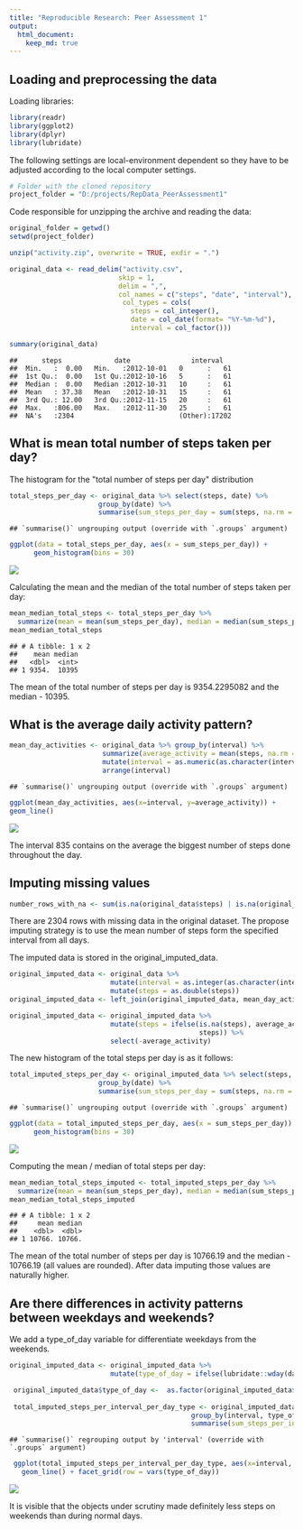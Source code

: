 ```yaml
---
title: "Reproducible Research: Peer Assessment 1"
output: 
  html_document:
    keep_md: true
---
```



## Loading and preprocessing the data

Loading libraries:


```r
library(readr)
library(ggplot2)
library(dplyr)
library(lubridate)
```

The following settings are local-environment dependent so they have to be 
adjusted according to the local computer settings.


```r
# Folder with the cloned repository
project_folder = "D:/projects/RepData_PeerAssessment1"
```

Code responsible for unzipping the archive and reading the data:


```r
original_folder = getwd()
setwd(project_folder)

unzip("activity.zip", overwrite = TRUE, exdir = ".")

original_data <- read_delim("activity.csv", 
                           skip = 1,
                           delim = ",",
                           col_names = c("steps", "date", "interval"),
                            col_types = cols(
                              steps = col_integer(),
                              date = col_date(format= "%Y-%m-%d"),
                              interval = col_factor()))

summary(original_data)
```

```
##      steps             date               interval    
##  Min.   :  0.00   Min.   :2012-10-01   0      :   61  
##  1st Qu.:  0.00   1st Qu.:2012-10-16   5      :   61  
##  Median :  0.00   Median :2012-10-31   10     :   61  
##  Mean   : 37.38   Mean   :2012-10-31   15     :   61  
##  3rd Qu.: 12.00   3rd Qu.:2012-11-15   20     :   61  
##  Max.   :806.00   Max.   :2012-11-30   25     :   61  
##  NA's   :2304                          (Other):17202
```


## What is mean total number of steps taken per day?

The histogram for the "total number of steps per day" distribution


```r
total_steps_per_day <- original_data %>% select(steps, date) %>% 
                      group_by(date) %>%
                      summarise(sum_steps_per_day = sum(steps, na.rm = TRUE)) 
```

```
## `summarise()` ungrouping output (override with `.groups` argument)
```

```r
ggplot(data = total_steps_per_day, aes(x = sum_steps_per_day)) + 
      geom_histogram(bins = 30)
```

![](PA1_template_files/figure-html/sum-steps-histogram-1.png)<!-- -->



Calculating the mean and the median of the total number of steps taken per day:


```r
mean_median_total_steps <- total_steps_per_day %>%
  summarize(mean = mean(sum_steps_per_day), median = median(sum_steps_per_day))
mean_median_total_steps
```

```
## # A tibble: 1 x 2
##    mean median
##   <dbl>  <int>
## 1 9354.  10395
```

The mean of the total number of steps per day is 9354.2295082
and the median -  10395.

## What is the average daily activity pattern?


```r
mean_day_activities <- original_data %>% group_by(interval) %>%
                       summarize(average_activity = mean(steps, na.rm = TRUE)) %>%
                       mutate(interval = as.numeric(as.character(interval))) %>%
                       arrange(interval)
```

```
## `summarise()` ungrouping output (override with `.groups` argument)
```

```r
ggplot(mean_day_activities, aes(x=interval, y=average_activity)) +
geom_line()
```

![](PA1_template_files/figure-html/average_daily_activities-1.png)<!-- -->


The interval 835  contains on the 
average the biggest number of steps done throughout the day.


## Imputing missing values


```r
number_rows_with_na <- sum(is.na(original_data$steps) | is.na(original_data$date) | is.na(original_data$interval))
```

There are 2304 rows with missing data in the original dataset.
The propose imputing strategy is to use the mean number of steps form the specified interval from all days. 

The imputed data is stored in the original_imputed_data. 

```r
original_imputed_data <- original_data %>%
                         mutate(interval = as.integer(as.character(interval))) %>%
                         mutate(steps = as.double(steps))
original_imputed_data <- left_join(original_imputed_data, mean_day_activities, by="interval")

original_imputed_data <- original_imputed_data %>% 
                         mutate(steps = ifelse(is.na(steps), average_activity, 
                                               steps)) %>%
                         select(-average_activity)
```

The new histogram of the total steps per day is as it follows:


```r
total_imputed_steps_per_day <- original_imputed_data %>% select(steps, date) %>% 
                      group_by(date) %>%
                      summarise(sum_steps_per_day = sum(steps, na.rm = TRUE)) 
```

```
## `summarise()` ungrouping output (override with `.groups` argument)
```

```r
ggplot(data = total_imputed_steps_per_day, aes(x = sum_steps_per_day)) + 
      geom_histogram(bins = 30)
```

![](PA1_template_files/figure-html/sum-steps-histogram-imputed-1.png)<!-- -->

Computing the mean / median of total steps per day: 


```r
mean_median_total_steps_imputed <- total_imputed_steps_per_day %>%
  summarize(mean = mean(sum_steps_per_day), median = median(sum_steps_per_day))
mean_median_total_steps_imputed
```

```
## # A tibble: 1 x 2
##     mean median
##    <dbl>  <dbl>
## 1 10766. 10766.
```


The mean of the total number of steps per day is 10766.19
and the median -  10766.19 (all values are rounded). After data imputing
those values are naturally higher. 

## Are there differences in activity patterns between weekdays and weekends?

We add a type_of_day variable for differentiate weekdays from the weekends.


```r
original_imputed_data <- original_imputed_data %>% 
                         mutate(type_of_day = ifelse(lubridate::wday(date) %in% c(1,7), "WEEKEND", "NORMAL_DAY"))

 original_imputed_data$type_of_day <-  as.factor(original_imputed_data$type_of_day) 
 
 total_imputed_steps_per_interval_per_day_type <- original_imputed_data %>%                                                          select(steps, interval, type_of_day) %>% 
                                             group_by(interval, type_of_day) %>%
                                             summarise(sum_steps_per_interval = sum(steps))
```

```
## `summarise()` regrouping output by 'interval' (override with `.groups` argument)
```

```r
 ggplot(total_imputed_steps_per_interval_per_day_type, aes(x=interval, y=sum_steps_per_interval)) + 
   geom_line() + facet_grid(row = vars(type_of_day))
```

![](PA1_template_files/figure-html/unnamed-chunk-7-1.png)<!-- -->

It is visible that the objects under scrutiny made definitely less steps on weekends than during normal days.
